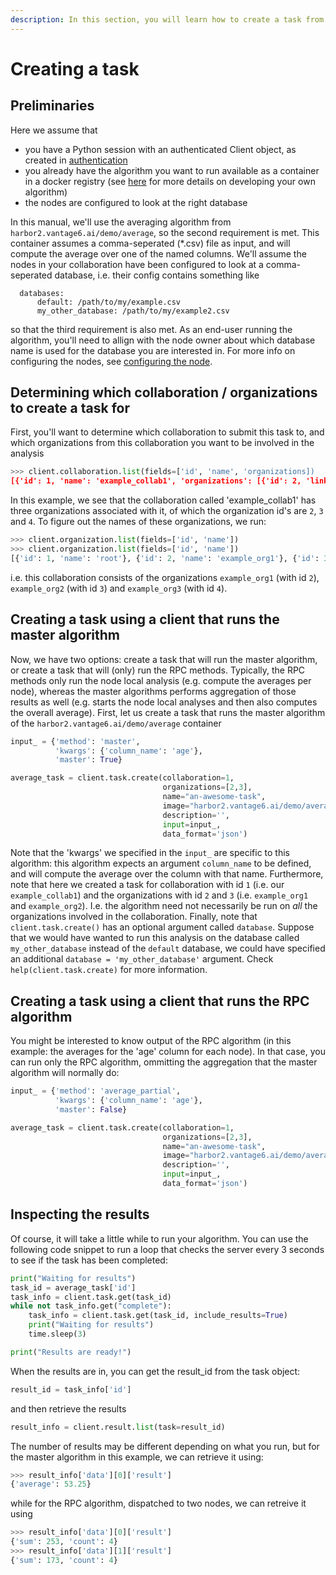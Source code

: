 ```yaml
---
description: In this section, you will learn how to create a task from a client.
---
```

# Creating a task

## Preliminaries

Here we assume that
- you have a Python session with an authenticated Client object, as created in [authentication](authentication.md)
- you already have the algorithm you want to run available as a container in a docker registry (see [here](https://vantage6.discourse.group/t/developing-a-new-algorithm/31) for more details on developing your own algorithm)
- the nodes are configured to look at the right database

In this manual, we'll use the averaging algorithm from `harbor2.vantage6.ai/demo/average`, so the second requirement is met. This container assumes a comma-seperated (*.csv) file as input, and will compute the average over one of the named columns. We'll assume the nodes in your collaboration have been configured to look at a comma-seperated database, i.e. their config contains something like

```
  databases:
      default: /path/to/my/example.csv
      my_other_database: /path/to/my/example2.csv
```

so that the third requirement is also met. As an end-user running the algorithm, you'll need to allign with the node owner about which database name is used for the database you are interested in. For more info on configuring the nodes, see [configuring the node](../running-the-node/configuration.md).

## Determining which collaboration / organizations to create a task for

First, you'll want to determine which collaboration to submit this task to, and which organizations from this collaboration you want to be involved in the analysis

```python
>>> client.collaboration.list(fields=['id', 'name', 'organizations])
[{'id': 1, 'name': 'example_collab1', 'organizations': [{'id': 2, 'link': '/api/organization/2', 'methods': ['GET', 'PATCH']}, {'id': 3, 'link': '/api/organization/3', 'methods': ['GET', 'PATCH']}, {'id': 4, 'link': '/api/organization/4', 'methods': ['GET', 'PATCH']}]}]
```

In this example, we see that the collaboration called 'example_collab1' has three organizations associated with it, of which the organization id's are `2`, `3` and `4`. To figure out the names of these organizations, we run:

```python
>>> client.organization.list(fields=['id', 'name'])
>>> client.organization.list(fields=['id', 'name'])
[{'id': 1, 'name': 'root'}, {'id': 2, 'name': 'example_org1'}, {'id': 3, 'name': 'example_org2'}, {'id': 4, 'name': 'example_org3'}]
```

i.e. this collaboration consists of the organizations `example_org1` (with id `2`), `example_org2` (with id `3`) and `example_org3` (with id `4`).

## Creating a task using a client that runs the master algorithm

Now, we have two options: create a task that will run the master algorithm, or create a task that will (only) run the RPC methods. Typically, the RPC methods only run the node local analysis (e.g. compute the averages per node), whereas the master algorithms performs aggregation of those results as well (e.g. starts the node local analyses and then also computes the overall average). First, let us create a task that runs the master algorithm of the `harbor2.vantage6.ai/demo/average` container

```python
input_ = {'method': 'master',
          'kwargs': {'column_name': 'age'},
          'master': True}

average_task = client.task.create(collaboration=1,
                                  organizations=[2,3],
                                  name="an-awesome-task",
                                  image="harbor2.vantage6.ai/demo/average",
                                  description='',
                                  input=input_,
                                  data_format='json')
```

Note that the 'kwargs' we specified in the `input_` are specific to this algorithm: this algorithm expects an argument `column_name` to be defined, and will compute the average over the column with that name. Furthermore, note that here we created a task for collaboration with id `1` (i.e. our `example_collab1`) and the organizations with id `2` and `3` (i.e. `example_org1` and `example_org2`). I.e. the algorithm need not necessarily be run on _all_ the organizations involved in the collaboration. Finally, note that `client.task.create()` has an optional argument called `database`. Suppose that we would have wanted to run this analysis on the database called `my_other_database` instead of the `default` database, we could have specified an additional `database = 'my_other_database'` argument. Check `help(client.task.create)` for more information.

## Creating a task using a client that runs the RPC algorithm

You might be interested to know output of the RPC algorithm (in this example: the averages for the 'age' column for each node). In that case, you can run only the RPC algorithm, ommitting the aggregation that the master algorithm will normally do:

```python
input_ = {'method': 'average_partial',
          'kwargs': {'column_name': 'age'},
          'master': False}

average_task = client.task.create(collaboration=1,
                                  organizations=[2,3],
                                  name="an-awesome-task",
                                  image="harbor2.vantage6.ai/demo/average",
                                  description='',
                                  input=input_,
                                  data_format='json')
```

## Inspecting the results

Of course, it will take a little while to run your algorithm. You can use the following code snippet to run a loop that checks the server every 3 seconds to see if the task has been completed:

```python
print("Waiting for results")
task_id = average_task['id']
task_info = client.task.get(task_id)
while not task_info.get("complete"):
    task_info = client.task.get(task_id, include_results=True)
    print("Waiting for results")
    time.sleep(3)

print("Results are ready!")
```

When the results are in, you can get the result_id from the task object:

```python
result_id = task_info['id']
```

and then retrieve the results
```python
result_info = client.result.list(task=result_id)
```

The number of results may be different depending on what you run, but for the master algorithm in this example, we can retrieve it using:
```python
>>> result_info['data'][0]['result']
{'average': 53.25}
```

while for the RPC algorithm, dispatched to two nodes, we can retreive it using
```python
>>> result_info['data'][0]['result']
{'sum': 253, 'count': 4}
>>> result_info['data'][1]['result']
{'sum': 173, 'count': 4}
```
